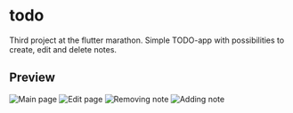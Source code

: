 # todo

Third project at the flutter marathon. Simple TODO-app with possibilities to create, edit and delete notes.

## Preview
![Main page](https://user-images.githubusercontent.com/99137907/166159362-b7dec6ff-88c1-4229-8fa9-44b0174e1353.png) ![Edit page](https://user-images.githubusercontent.com/99137907/166159372-afc33f45-ef8d-4337-a27a-e27a1092878a.png) ![Removing note](https://user-images.githubusercontent.com/99137907/166159373-0afbb569-8efd-4c71-9422-833894337ce4.png) ![Adding note](https://user-images.githubusercontent.com/99137907/166159376-67cdb854-1faa-4ece-9270-beb6839dd353.png)
